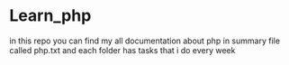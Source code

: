 # Learn_php
in this repo you can find my all documentation about php  in summary file called php.txt  and each folder has tasks that i do every week 
